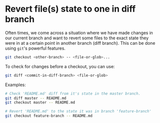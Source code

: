 # Revert file(s) state to one in diff branch

Often times, we come across a situation where we have made changes in our current branch and want to revert some files to the exact state they were in at a certain point in another branch (diff branch). This can be done using `git`'s powerful features.

```bash
git checkout <other-branch> -- <file-or-glob>...
```

To check for changes before a checkout, you can use:

```bash
git diff <commit-in-diff-branch> <file-or-glob>
```

Examples:

```bash
# Check 'README.md' diff from it's state in the master branch.
git diff master -- README.md
git checkout master -- README.md

# Revert 'README.md' to the state it was in branch 'feature-branch'
git checkout feature-branch -- README.md
```
